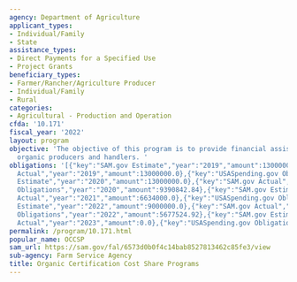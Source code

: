 ```yaml
---
agency: Department of Agriculture
applicant_types:
- Individual/Family
- State
assistance_types:
- Direct Payments for a Specified Use
- Project Grants
beneficiary_types:
- Farmer/Rancher/Agriculture Producer
- Individual/Family
- Rural
categories:
- Agricultural - Production and Operation
cfda: '10.171'
fiscal_year: '2022'
layout: program
objective: 'The objective of this program is to provide financial assistance to certified
  organic producers and handlers. '
obligations: '[{"key":"SAM.gov Estimate","year":"2019","amount":13000000.0},{"key":"SAM.gov
  Actual","year":"2019","amount":13000000.0},{"key":"USASpending.gov Obligations","year":"2019","amount":8472819.32},{"key":"SAM.gov
  Estimate","year":"2020","amount":13000000.0},{"key":"SAM.gov Actual","year":"2020","amount":13000000.0},{"key":"USASpending.gov
  Obligations","year":"2020","amount":9390842.84},{"key":"SAM.gov Estimate","year":"2021","amount":5000000.0},{"key":"SAM.gov
  Actual","year":"2021","amount":6634000.0},{"key":"USASpending.gov Obligations","year":"2021","amount":6252179.06},{"key":"SAM.gov
  Estimate","year":"2022","amount":9000000.0},{"key":"SAM.gov Actual","year":"2022","amount":5963714.0},{"key":"USASpending.gov
  Obligations","year":"2022","amount":5677524.92},{"key":"SAM.gov Estimate","year":"2023","amount":9715991.0},{"key":"SAM.gov
  Actual","year":"2023","amount":0.0},{"key":"USASpending.gov Obligations","year":"2023","amount":4609420.56}]'
permalink: /program/10.171.html
popular_name: OCCSP
sam_url: https://sam.gov/fal/6573d0b0f4c14bab8527813462c85fe3/view
sub-agency: Farm Service Agency
title: Organic Certification Cost Share Programs
---
```


